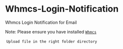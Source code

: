 # Whmcs-Login-Notification
Whmcs Login Notification for Email

Note: Please ensure you have installed <code><a href="https://download.whmcs.com">Whmcs</a></code>

​
`Upload file in the right folder directory`
